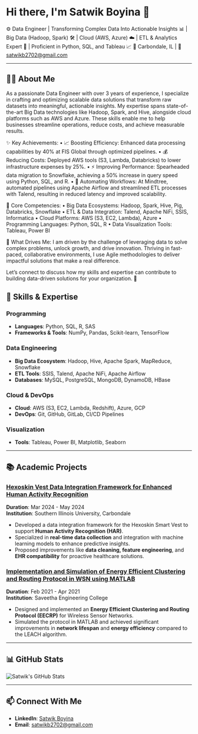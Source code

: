 # Hi there, I'm Satwik Boyina 👋

⚙️ Data Engineer | Transforming Complex Data Into Actionable Insights 📊 | Big Data (Hadoop, Spark) 🛠️ | Cloud (AWS, Azure) ☁️ | ETL & Analytics Expert 🔄 | Proficient in Python, SQL, and Tableau 📈
📍 Carbondale, IL | 📧 [satwikb2702@gmail.com](mailto:satwikb2702@gmail.com)

---

## 👨‍💻 About Me

As a passionate Data Engineer with over 3 years of experience, I specialize in crafting and optimizing scalable data solutions that transform raw datasets into meaningful, actionable insights. My expertise spans state-of-the-art Big Data technologies like Hadoop, Spark, and Hive, alongside cloud platforms such as AWS and Azure. These skills enable me to help businesses streamline operations, reduce costs, and achieve measurable results.

✨ Key Achievements:
 • 📈 Boosting Efficiency: Enhanced data processing capabilities by 40% at FIS Global through optimized pipelines.
 • 💰 Reducing Costs: Deployed AWS tools (S3, Lambda, Databricks) to lower infrastructure expenses by 25%.
 • ⚡ Improving Performance: Spearheaded data migration to Snowflake, achieving a 50% increase in query speed using Python, SQL, and R.
 • 🔧 Automating Workflows: At Mindtree, automated pipelines using Apache Airflow and streamlined ETL processes with Talend, resulting in reduced latency and improved scalability.

🔑 Core Competencies:
 • Big Data Ecosystems: Hadoop, Spark, Hive, Pig, Databricks, Snowflake
 • ETL & Data Integration: Talend, Apache NiFi, SSIS, Informatica
 • Cloud Platforms: AWS (S3, EC2, Lambda), Azure
 • Programming Languages: Python, SQL, R
 • Data Visualization Tools: Tableau, Power BI

🌟 What Drives Me:
I am driven by the challenge of leveraging data to solve complex problems, unlock growth, and drive innovation. Thriving in fast-paced, collaborative environments, I use Agile methodologies to deliver impactful solutions that make a real difference.

Let’s connect to discuss how my skills and expertise can contribute to building data-driven solutions for your organization. 🤝

## 🔧 Skills & Expertise

### Programming
- **Languages**: Python, SQL, R, SAS
- **Frameworks & Tools**: NumPy, Pandas, Scikit-learn, TensorFlow

### Data Engineering
- **Big Data Ecosystem**: Hadoop, Hive, Apache Spark, MapReduce, Snowflake
- **ETL Tools**: SSIS, Talend, Apache NiFi, Apache Airflow
- **Databases**: MySQL, PostgreSQL, MongoDB, DynamoDB, HBase

### Cloud & DevOps
- **Cloud**: AWS (S3, EC2, Lambda, Redshift), Azure, GCP
- **DevOps**: Git, GitHub, GitLab, CI/CD Pipelines

### Visualization
- **Tools**: Tableau, Power BI, Matplotlib, Seaborn

---
## 📚 Academic Projects  

### [Hexoskin Vest Data Integration Framework for Enhanced Human Activity Recognition](https://github.com/YourUsername/Hexoskin-Vest-Data-Integration)  
**Duration**: Mar 2024 - May 2024  
**Institution**: Southern Illinois University, Carbondale  
- Developed a data integration framework for the Hexoskin Smart Vest to support **Human Activity Recognition (HAR)**.  
- Specialized in **real-time data collection** and integration with machine learning models to enhance predictive insights.  
- Proposed improvements like **data cleaning, feature engineering**, and **EHR compatibility** for proactive healthcare solutions.  

### [Implementation and Simulation of Energy Efficient Clustering and Routing Protocol in WSN using MATLAB](https://github.com/YourUsername/WSN-EECRP-MATLAB)  
**Duration**: Feb 2021 - Apr 2021  
**Institution**: Saveetha Engineering College  
- Designed and implemented an **Energy Efficient Clustering and Routing Protocol (EECRP)** for Wireless Sensor Networks.  
- Simulated the protocol in MATLAB and achieved significant improvements in **network lifespan** and **energy efficiency** compared to the LEACH algorithm.  

---

## 📊 GitHub Stats

![Satwik's GitHub Stats](https://github-readme-stats.vercel.app/api?username=YourUsername&show_icons=true)

---

## 📫 Connect With Me
- **LinkedIn**: [Satwik Boyina](https://www.linkedin.com/in/satwikboyina/)
- **Email**: [satwikb2702@gmail.com](mailto:satwikb2702@gmail.com)
